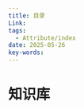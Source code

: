 ```yaml
---
title: 目录
Link: 
tags:
  - Attribute/index
date: 2025-05-26
key-words:
---
```

# 知识库

<IndexList :link-list="['[[医学常识]]','[[运动]]','[[教育]]','[[购物]]']"/> 